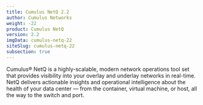 ```yaml
---
title: Cumulus NetQ 2.2
author: Cumulus Networks
weight: -22
product: Cumulus NetQ
version: 2.2
imgData: cumulus-netq-22
siteSlug: cumulus-netq-22
subsection: true
---
```

Cumulus® NetQ is a highly-scalable, modern network operations tool set that provides visibility into your overlay and underlay networks in real-time. NetQ delivers actionable insights and operational intelligence about the health of your data center — from the container, virtual machine, or host, all the way to the switch and port.
